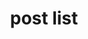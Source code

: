---
layout: postList
title: post list
permalink: /list
breadcrumb:
    - { title: Home, path: / }
    - { title: Category, path: /categories }
---